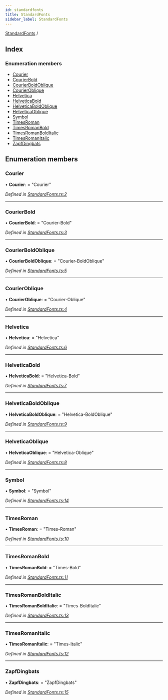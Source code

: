 ```yaml
---
id: standardfonts
title: StandardFonts
sidebar_label: StandardFonts
---
```


[StandardFonts](standardfonts.md) /

## Index

### Enumeration members

* [Courier](standardfonts.md#courier)
* [CourierBold](standardfonts.md#courierbold)
* [CourierBoldOblique](standardfonts.md#courierboldoblique)
* [CourierOblique](standardfonts.md#courieroblique)
* [Helvetica](standardfonts.md#helvetica)
* [HelveticaBold](standardfonts.md#helveticabold)
* [HelveticaBoldOblique](standardfonts.md#helveticaboldoblique)
* [HelveticaOblique](standardfonts.md#helveticaoblique)
* [Symbol](standardfonts.md#symbol)
* [TimesRoman](standardfonts.md#timesroman)
* [TimesRomanBold](standardfonts.md#timesromanbold)
* [TimesRomanBoldItalic](standardfonts.md#timesromanbolditalic)
* [TimesRomanItalic](standardfonts.md#timesromanitalic)
* [ZapfDingbats](standardfonts.md#zapfdingbats)

## Enumeration members

###  Courier

• **Courier**: = "Courier"

*Defined in [StandardFonts.ts:2](https://github.com/Hopding/pdf-lib/blob/4a46ddb/src/api/StandardFonts.ts#L2)*

___

###  CourierBold

• **CourierBold**: = "Courier-Bold"

*Defined in [StandardFonts.ts:3](https://github.com/Hopding/pdf-lib/blob/4a46ddb/src/api/StandardFonts.ts#L3)*

___

###  CourierBoldOblique

• **CourierBoldOblique**: = "Courier-BoldOblique"

*Defined in [StandardFonts.ts:5](https://github.com/Hopding/pdf-lib/blob/4a46ddb/src/api/StandardFonts.ts#L5)*

___

###  CourierOblique

• **CourierOblique**: = "Courier-Oblique"

*Defined in [StandardFonts.ts:4](https://github.com/Hopding/pdf-lib/blob/4a46ddb/src/api/StandardFonts.ts#L4)*

___

###  Helvetica

• **Helvetica**: = "Helvetica"

*Defined in [StandardFonts.ts:6](https://github.com/Hopding/pdf-lib/blob/4a46ddb/src/api/StandardFonts.ts#L6)*

___

###  HelveticaBold

• **HelveticaBold**: = "Helvetica-Bold"

*Defined in [StandardFonts.ts:7](https://github.com/Hopding/pdf-lib/blob/4a46ddb/src/api/StandardFonts.ts#L7)*

___

###  HelveticaBoldOblique

• **HelveticaBoldOblique**: = "Helvetica-BoldOblique"

*Defined in [StandardFonts.ts:9](https://github.com/Hopding/pdf-lib/blob/4a46ddb/src/api/StandardFonts.ts#L9)*

___

###  HelveticaOblique

• **HelveticaOblique**: = "Helvetica-Oblique"

*Defined in [StandardFonts.ts:8](https://github.com/Hopding/pdf-lib/blob/4a46ddb/src/api/StandardFonts.ts#L8)*

___

###  Symbol

• **Symbol**: = "Symbol"

*Defined in [StandardFonts.ts:14](https://github.com/Hopding/pdf-lib/blob/4a46ddb/src/api/StandardFonts.ts#L14)*

___

###  TimesRoman

• **TimesRoman**: = "Times-Roman"

*Defined in [StandardFonts.ts:10](https://github.com/Hopding/pdf-lib/blob/4a46ddb/src/api/StandardFonts.ts#L10)*

___

###  TimesRomanBold

• **TimesRomanBold**: = "Times-Bold"

*Defined in [StandardFonts.ts:11](https://github.com/Hopding/pdf-lib/blob/4a46ddb/src/api/StandardFonts.ts#L11)*

___

###  TimesRomanBoldItalic

• **TimesRomanBoldItalic**: = "Times-BoldItalic"

*Defined in [StandardFonts.ts:13](https://github.com/Hopding/pdf-lib/blob/4a46ddb/src/api/StandardFonts.ts#L13)*

___

###  TimesRomanItalic

• **TimesRomanItalic**: = "Times-Italic"

*Defined in [StandardFonts.ts:12](https://github.com/Hopding/pdf-lib/blob/4a46ddb/src/api/StandardFonts.ts#L12)*

___

###  ZapfDingbats

• **ZapfDingbats**: = "ZapfDingbats"

*Defined in [StandardFonts.ts:15](https://github.com/Hopding/pdf-lib/blob/4a46ddb/src/api/StandardFonts.ts#L15)*